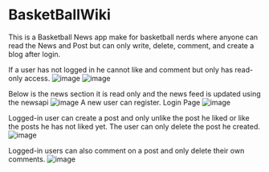 # BasketBallWiki


This is a Basketball News app make for basketball nerds where anyone can read the News and Post but can only write, delete, comment, and create a blog after login.

If a user has not logged in he cannot like and comment but only has read-only access.
![image](https://github.com/gargdhiren/basketballwiki/assets/87688466/072a10db-a900-4df8-96ef-438858c5e955)
![image](https://github.com/gargdhiren/basketballwiki/assets/87688466/befb432a-c3e1-46df-9664-1bf9da111b4b)

Below is the news section it is read only and the news feed is updated using the newsapi
![image](https://github.com/gargdhiren/basketballwiki/assets/87688466/99691db9-7dbc-4544-b5f3-799ac45b3e9f)
A new user can register.
Login Page
![image](https://github.com/gargdhiren/basketballwiki/assets/87688466/4d25b085-6ea3-447f-b655-a7b089f5815a)

Logged-in user can create a post  and only unlike the post he liked or like the posts he has not liked yet.
The user can only delete the post he created.
![image](https://github.com/gargdhiren/basketballwiki/assets/87688466/f841161a-302d-4e6f-a1d0-f78f036d1ae2)

Logged-in users can also comment on a post and only delete their own comments.
![image](https://github.com/gargdhiren/basketballwiki/assets/87688466/4fe5585e-7d42-49c5-b9d0-ed5ec0a837d5)



